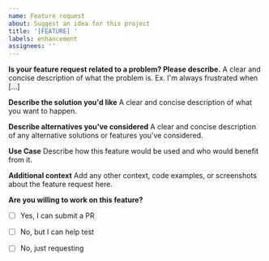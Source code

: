 ```yaml
---
name: Feature request
about: Suggest an idea for this project
title: '[FEATURE] '
labels: enhancement
assignees: ''
---
```


**Is your feature request related to a problem? Please describe.**
A clear and concise description of what the problem is. Ex. I'm always frustrated when [...]

**Describe the solution you'd like**
A clear and concise description of what you want to happen.

**Describe alternatives you've considered**
A clear and concise description of any alternative solutions or features you've considered.

**Use Case**
Describe how this feature would be used and who would benefit from it.

**Additional context**
Add any other context, code examples, or screenshots about the feature request here.

**Are you willing to work on this feature?**
- [ ] Yes, I can submit a PR
- [ ] No, but I can help test
- [ ] No, just requesting

